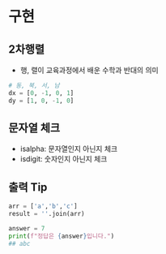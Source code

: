 # 구현

## 2차행렬
+ 행, 렬이 교육과정에서 배운 수학과 반대의 의미
```py
# 동, 북, 서, 남
dx = [0, -1, 0, 1]
dy = [1, 0, -1, 0]
```

## 문자열 체크
+ isalpha: 문자열인지 아닌지 체크
+ isdigit: 숫자인지 아닌지 체크


## 출력 Tip
```py
arr = ['a','b','c']
result = ''.join(arr)

answer = 7
print(f"정답은 {answer}입니다.")
## abc
